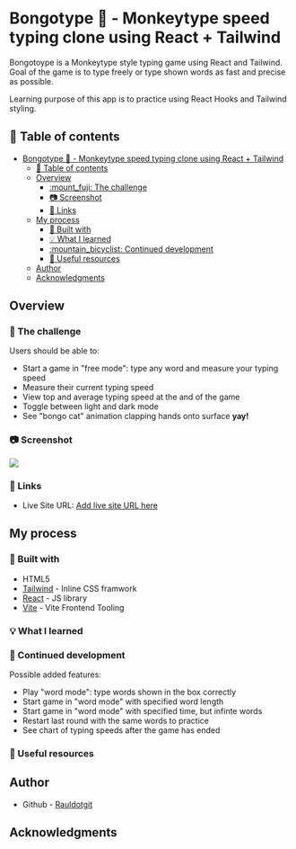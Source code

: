 # Bongotype :ghost: - Monkeytype speed typing clone using React + Tailwind

Bongotoype is a Monkeytype style typing game using React and Tailwind. Goal of the game is to type freely or type shown words as fast and precise as possible.

Learning purpose of this app is to practice using React Hooks and Tailwind styling.

## :book: Table of contents

- [Bongotype :ghost: - Monkeytype speed typing clone using React + Tailwind](#bongotype-ghost---monkeytype-speed-typing-clone-using-react--tailwind)
  - [:book: Table of contents](#book-table-of-contents)
  - [Overview](#overview)
    - [:mount\_fuji: The challenge](#mount_fuji-the-challenge)
    - [:camera: Screenshot](#camera-screenshot)
    - [:link: Links](#link-links)
  - [My process](#my-process)
    - [:wrench: Built with](#wrench-built-with)
    - [:bulb: What I learned](#bulb-what-i-learned)
    - [:mountain\_bicyclist: Continued development](#mountain_bicyclist-continued-development)
    - [:cake: Useful resources](#cake-useful-resources)
  - [Author](#author)
  - [Acknowledgments](#acknowledgments)

## Overview

### :mount_fuji: The challenge

Users should be able to:

  - Start a game in "free mode": type any word and measure your typing speed
  - Measure their current typing speed
  - View top and average typing speed at the and of the game
  - Toggle between light and dark mode
  - See "bongo cat" animation clapping hands onto surface **yay!**


### :camera: Screenshot

![](./screenshot.jpg)


### :link: Links

- Live Site URL: [Add live site URL here](https://your-live-site-url.com)

## My process

### :wrench: Built with

- HTML5
- [Tailwind](https://tailwindcss.com/) - Inline CSS framwork
- [React](https://reactjs.org/) - JS library
- [Vite](https://vitejs.dev/) - Vite Frontend Tooling

### :bulb: What I learned

### :mountain_bicyclist: Continued development

Possible added features:

  - Play "word mode": type words shown in the box correctly
  - Start game in "word mode" with specified word length
  - Start game in "word mode" with specified time, but infinte words
  - Restart last round with the same words to practice
  - See chart of typing speeds after the game has ended

### :cake: Useful resources


## Author

- Github - [Rauldotgit](https://github.com/rauldotgit/)

## Acknowledgments

